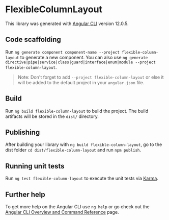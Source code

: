 # FlexibleColumnLayout

This library was generated with [Angular CLI](https://github.com/angular/angular-cli) version 12.0.5.

## Code scaffolding

Run `ng generate component component-name --project flexible-column-layout` to generate a new component. You can also use `ng generate directive|pipe|service|class|guard|interface|enum|module --project flexible-column-layout`.
> Note: Don't forget to add `--project flexible-column-layout` or else it will be added to the default project in your `angular.json` file. 

## Build

Run `ng build flexible-column-layout` to build the project. The build artifacts will be stored in the `dist/` directory.

## Publishing

After building your library with `ng build flexible-column-layout`, go to the dist folder `cd dist/flexible-column-layout` and run `npm publish`.

## Running unit tests

Run `ng test flexible-column-layout` to execute the unit tests via [Karma](https://karma-runner.github.io).

## Further help

To get more help on the Angular CLI use `ng help` or go check out the [Angular CLI Overview and Command Reference](https://angular.io/cli) page.
